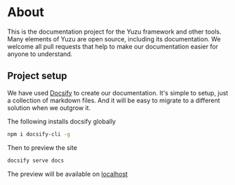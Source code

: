 # About
This is the documentation project for the Yuzu framework and other tools. Many elements of Yuzu are open source, including its documentation. We welcome all pull requests that help to make our documentation easier for anyone to understand.

## Project setup

We have used [Docsify](https://docsify.js.org/) to create our documentation. It's simple to setup, just a collection of markdown files. And it will be easy to migrate to a different solution when we outgrow it.

The following installs docsify globally

``` bash
npm i docsify-cli -g
```

Then to preview the site 

``` bash
docsify serve docs
```

The preview will be available on [localhost](https://localhost:3000)